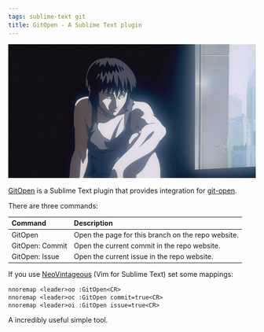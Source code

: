 ```yaml
---
tags: sublime-text git
title: GitOpen - A Sublime Text plugin
---
```


![Ghost in the Shell (1995)](/assets/ghost-in-the-shell-2.webp)

[GitOpen](https://packagecontrol.io/packages/GitOpen) is a Sublime Text plugin that provides integration for [git-open](https://github.com/paulirish/git-open/).

There are three commands:

Command                 | Description
:---------------------- | :----------
GitOpen                 | Open the page for this branch on the repo website.
GitOpen:&nbsp;Commit    | Open the current commit in the repo website.
GitOpen:&nbsp;Issue     | Open the current issue in the repo website.

If you use [NeoVintageous](https://packagecontrol.io/packages/NeoVintageous) (Vim for Sublime Text) set some mappings:

```vim
nnoremap <leader>oo :GitOpen<CR>
nnoremap <leader>oc :GitOpen commit=true<CR>
nnoremap <leader>oi :GitOpen issue=true<CR>
```

A incredibly useful simple tool.
